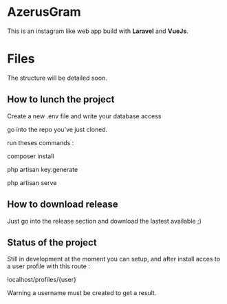# AzerusGram

This is an instagram like web app build with **Laravel** and **VueJs**.


# Files
The structure will be detailed soon.

## How to lunch the project

Create a new .env file and write your database access 

go into the repo you've just cloned.

run theses commands :

composer install

php artisan key:generate

php artisan serve


## How to download release 

Just go into the release section and download the lastest available ;)


## Status of the project

Still in development at the moment you can setup, and after install acces to a user profile with this route :

localhost/profiles/{user}

Warning a username must be created to get a result.
